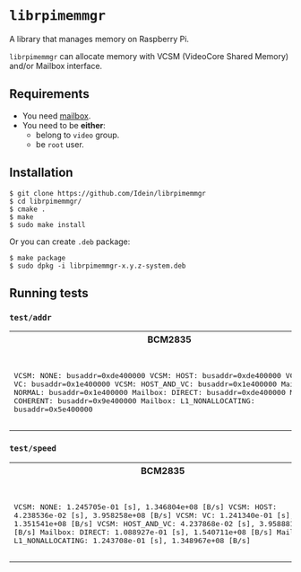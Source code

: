 # `librpimemmgr`

A library that manages memory on Raspberry Pi.

`librpimemmgr` can allocate memory with VCSM (VideoCore Shared Memory) and/or
Mailbox interface.


## Requirements

- You need [mailbox](https://github.com/Terminus-IMRC/mailbox).
- You need to be **either**:
  - belong to `video` group.
  - be `root` user.


## Installation

```
$ git clone https://github.com/Idein/librpimemmgr
$ cd librpimemmgr/
$ cmake .
$ make
$ sudo make install
```

Or you can create `.deb` package:

```
$ make package
$ sudo dpkg -i librpimemmgr-x.y.z-system.deb
```


## Running tests

### `test/addr`

<table>
<tr> <th>BCM2835</th> <th>BCM2836, BCM2837</th> </tr> <tr> <td><pre>

VCSM:    NONE:             busaddr=0xde400000
VCSM:    HOST:             busaddr=0xde400000
VCSM:    VC:               busaddr=0x1e400000
VCSM:    HOST_AND_VC:      busaddr=0x1e400000
Mailbox: NORMAL:           busaddr=0x1e400000
Mailbox: DIRECT:           busaddr=0xde400000
Mailbox: COHERENT:         busaddr=0x9e400000
Mailbox: L1_NONALLOCATING: busaddr=0x5e400000</pre></td> <td><pre> VCSM:    NONE:             busaddr=0xfe400000
VCSM:    HOST:             busaddr=0xfe400000
VCSM:    VC:               busaddr=0x3e400000
VCSM:    HOST_AND_VC:      busaddr=0x3e400000
Mailbox: NORMAL:           busaddr=0x3e400000
Mailbox: DIRECT:           busaddr=0xfe400000
Mailbox: COHERENT:         busaddr=0xbe400000
Mailbox: L1_NONALLOCATING: busaddr=0xbe400000</pre></td> </tr></table>

### `test/speed`

<table>
<tr> <th>BCM2835</th> <th>BCM2836, BCM2837</th> </tr> <tr> <td><pre>

VCSM:    NONE:             1.245705e-01 [s], 1.346804e+08 [B/s]
VCSM:    HOST:             4.238536e-02 [s], 3.958258e+08 [B/s]
VCSM:    VC:               1.241340e-01 [s], 1.351541e+08 [B/s]
VCSM:    HOST_AND_VC:      4.237868e-02 [s], 3.958881e+08 [B/s]
Mailbox: DIRECT:           1.088927e-01 [s], 1.540711e+08 [B/s]
Mailbox: L1_NONALLOCATING: 1.243708e-01 [s], 1.348967e+08 [B/s]</pre></td> <td><pre>VCSM:    NONE:             1.088042e-01 [s], 1.541963e+08 [B/s]
VCSM:    HOST:             1.996657e-02 [s], 8.402653e+08 [B/s]
VCSM:    VC:               1.088309e-01 [s], 1.541585e+08 [B/s]
VCSM:    HOST_AND_VC:      1.998646e-02 [s], 8.394293e+08 [B/s]
Mailbox: DIRECT:           1.088085e-01 [s], 1.541903e+08 [B/s]</pre></td> </tr></table>
